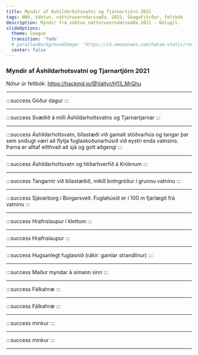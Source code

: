 ```yaml
---
title: Myndir af Áshildarhotsvatni og Tjarnartjörn 2021
tags: NNV, Vöktun, náttúruverndarsvæða, 2021, Skagafjörður, feltbók
description: Myndir frá vöktun náttúruverndarsvæða 2021 - Bólugil.
slideOptions:
  theme: league
  transition: 'fade'
  # parallaxBackgroundImage: 'https://s3.amazonaws.com/hakim-static/reveal-js/reveal-parallax-1.jpg'
  center: false
---
```


### Myndir af Áshildarhotsvatni og Tjarnartjörn 2021

<!-- Put the link to this slide here so people can follow -->
Nótur úr feltbók: https://hackmd.io/@Valtyr/H13_MrQhu

---

<!-- .slide: data-background="https://raw.githubusercontent.com/harkanatta/ashildarholtsvatn/main/minnimyndir/IMG_3042.JPEG"data-background-size="contain" -->
<span>

:::success
Góður dagur
:::
<!-- .element: class="fragment" data-fragment-index="1" --></span>

---


<!-- .slide: data-background="https://raw.githubusercontent.com/harkanatta/ashildarholtsvatn/main/minnimyndir/DJI_0005.JPEG"data-background-size="contain" -->
<span>

:::success
Svæðið á milli Áshildarholtsvatns og Tjarnartjarnar
:::
<!-- .element: class="fragment" data-fragment-index="1" --></span>

---

<!-- .slide: data-background="https://raw.githubusercontent.com/harkanatta/ashildarholtsvatn/main/minnimyndir/DJI_0009.JPEG"data-background-size="contain" -->
<span>

:::success
Áshildarholtsvatn, bílastæði við gamalt stöðvarhús og tangar þar sem sniðugt væri að flytja fuglaskoðunarhúsið við eystri enda vatnsins. Þarna er alltaf eitthvað að sjá og gott aðgengi
:::
<!-- .element: class="fragment" data-fragment-index="1" --></span>

---

<!-- .slide: data-background="https://raw.githubusercontent.com/harkanatta/ashildarholtsvatn/main/minnimyndir/DJI_0011.JPEG"data-background-size="contain" -->
<span>

:::success
Áshildarholtsvatn og hlíðarhverfið á Króknum
:::
<!-- .element: class="fragment" data-fragment-index="1" --></span>

---

<!-- .slide: data-background="https://raw.githubusercontent.com/harkanatta/ashildarholtsvatn/main/minnimyndir/DJI_0020.JPEG"data-background-size="contain" -->
<span>

:::success
Tangarnir við bílastæðið, mikill botngróður í grunnu vatninu
:::
<!-- .element: class="fragment" data-fragment-index="1" --></span>

---

<!-- .slide: data-background="https://raw.githubusercontent.com/harkanatta/ashildarholtsvatn/main/minnimyndir/DJI_0026.JPEG"data-background-size="contain" -->
<span>

:::success
Sjávarborg í Borgarsveit. Fuglahúsið er í 100 m fjarlægð frá vatninu
:::
<!-- .element: class="fragment" data-fragment-index="1" --></span>

---

<!-- .slide: data-background="https://raw.githubusercontent.com/harkanatta/ashildarholtsvatn/main/minnimyndir/DJI_0029.JPEG"data-background-size="contain" -->
<span>

:::success
Hrafnslaupur í klettum
:::
<!-- .element: class="fragment" data-fragment-index="1" --></span>

---

<!-- .slide: data-background="https://raw.githubusercontent.com/harkanatta/ashildarholtsvatn/main/minnimyndir/IMG_3032.JPEG"data-background-size="contain" -->
<span>

:::success
Hrafnslaupur
:::
<!-- .element: class="fragment" data-fragment-index="1" --></span>
---

<!-- .slide: data-background="https://raw.githubusercontent.com/harkanatta/ashildarholtsvatn/main/minnimyndir/DJI_0032.JPEG"data-background-size="contain" -->
<span>

:::success
Hugsanlegt fuglasnið (rákir: gamlar strandlínur)
:::
<!-- .element: class="fragment" data-fragment-index="1" --></span>

---

<!-- .slide: data-background="https://raw.githubusercontent.com/harkanatta/ashildarholtsvatn/main/minnimyndir/IMG_3024.JPEG"data-background-size="contain" -->
<span>

:::success
Maður myndar á símann sinn
:::
<!-- .element: class="fragment" data-fragment-index="1" --></span>

---

<!-- .slide: data-background="https://raw.githubusercontent.com/harkanatta/ashildarholtsvatn/main/minnimyndir/IMG_3027.JPEG"data-background-size="contain" -->
<span>

:::success
Fálkahræ
:::
<!-- .element: class="fragment" data-fragment-index="1" --></span>

---

<!-- .slide: data-background="https://raw.githubusercontent.com/harkanatta/ashildarholtsvatn/main/minnimyndir/IMG_3030.JPEG"data-background-size="contain" -->
<span>

:::success
Fálkahræ
:::
<!-- .element: class="fragment" data-fragment-index="1" --></span>


---

<!-- .slide: data-background="https://raw.githubusercontent.com/harkanatta/ashildarholtsvatn/main/minnimyndir/IMG_3037.JPEG"data-background-size="contain" -->
<span>

:::success
minkur
:::
<!-- .element: class="fragment" data-fragment-index="1" --></span>

---

<!-- .slide: data-background="https://raw.githubusercontent.com/harkanatta/ashildarholtsvatn/main/minnimyndir/DJI_0017.JPEG"data-background-size="contain" -->
<span>

:::success
minkur
:::
<!-- .element: class="fragment" data-fragment-index="1" --></span>

---